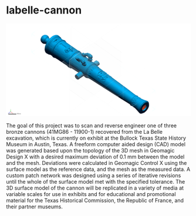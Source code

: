 # labelle-cannon

![](FigLSC2.png)

The goal of this project was to scan and reverse engineer one of three bronze cannons (41MG86 - 11900-1) recovered from the La Belle excavation, which is currently on exhibit at the Bullock Texas State History Museum in Austin, Texas. A freeform computer aided design (CAD) model was generated based upon the topology of the 3D mesh in Geomagic Design X with a desired maximum deviation of 0.1 mm between the model and the mesh. Deviations were calculated in Geomagic Control X using the surface model as the reference data, and the mesh as the measured data. A custom patch network was designed using a series of iterative revisions until the whole of the surface model met with the specified tolerance. The 3D surface model of the cannon will be replicated in a variety of media at variable scales for use in exhibits and for educational and promotional material for the Texas Historical Commission, the Republic of France, and their partner museums.